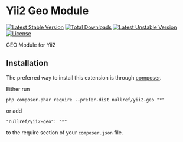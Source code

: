 Yii2 Geo Module
==========
[![Latest Stable Version](https://poser.pugx.org/nullref/yii2-geo/v/stable)](https://packagist.org/packages/nullref/yii2-geo) [![Total Downloads](https://poser.pugx.org/nullref/yii2-geo/downloads)](https://packagist.org/packages/nullref/yii2-geo) [![Latest Unstable Version](https://poser.pugx.org/nullref/yii2-geo/v/unstable)](https://packagist.org/packages/nullref/yii2-geo) [![License](https://poser.pugx.org/nullref/yii2-geo/license)](https://packagist.org/packages/nullref/yii2-geo)

GEO Module for Yii2

Installation
------------

The preferred way to install this extension is through [composer](http://getcomposer.org/download/).

Either run

```
php composer.phar require --prefer-dist nullref/yii2-geo "*"
```

or add

```
"nullref/yii2-geo": "*"
```

to the require section of your `composer.json` file.
